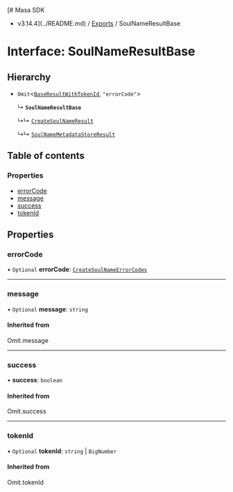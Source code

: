 [# Masa SDK
 - v3.14.4](../README.md) / [Exports](../modules.md) / SoulNameResultBase

# Interface: SoulNameResultBase

## Hierarchy

- `Omit`\<[`BaseResultWithTokenId`](BaseResultWithTokenId.md), ``"errorCode"``\>

  ↳ **`SoulNameResultBase`**

  ↳↳ [`CreateSoulNameResult`](CreateSoulNameResult.md)

  ↳↳ [`SoulNameMetadataStoreResult`](SoulNameMetadataStoreResult.md)

## Table of contents

### Properties

- [errorCode](SoulNameResultBase.md#errorcode)
- [message](SoulNameResultBase.md#message)
- [success](SoulNameResultBase.md#success)
- [tokenId](SoulNameResultBase.md#tokenid)

## Properties

### errorCode

• `Optional` **errorCode**: [`CreateSoulNameErrorCodes`](../modules.md#createsoulnameerrorcodes)

___

### message

• `Optional` **message**: `string`

#### Inherited from

Omit.message

___

### success

• **success**: `boolean`

#### Inherited from

Omit.success

___

### tokenId

• `Optional` **tokenId**: `string` \| `BigNumber`

#### Inherited from

Omit.tokenId
